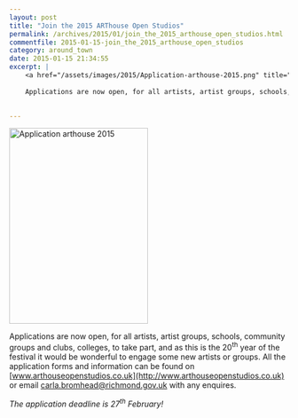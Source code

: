 ```yaml
---
layout: post
title: "Join the 2015 ARThouse Open Studios"
permalink: /archives/2015/01/join_the_2015_arthouse_open_studios.html
commentfile: 2015-01-15-join_the_2015_arthouse_open_studios
category: around_town
date: 2015-01-15 21:34:55
excerpt: |
    <a href="/assets/images/2015/Application-arthouse-2015.png" title="See larger version of - Application arthouse 2015"><img src="/assets/images/2015/Application-arthouse-2015_thumb.png" width="150" height="212" alt="Application arthouse 2015" class="photo right" /></a>
    
    Applications are now open, for all artists, artist groups, schools, community groups and clubs, colleges, to take part, and as this is the 20<sup>th</sup> year of the festival it would be wonderful to engage some new artists or groups.
    

---
```


<a href="/assets/images/2015/Application-arthouse-2015.png" title="See larger version of - Application arthouse 2015"><img src="/assets/images/2015/Application-arthouse-2015_thumb.png" width="250" height="353" alt="Application arthouse 2015" class="photo right" /></a>

Applications are now open, for all artists, artist groups, schools, community groups and clubs, colleges, to take part, and as this is the 20<sup>th</sup> year of the festival it would be wonderful to engage some new artists or groups. All the application forms and information can be found on [www.arthouseopenstudios.co.uk](http://www.arthouseopenstudios.co.uk) or email <carla.bromhead@richmond.gov.uk> with any enquires.

*The application deadline is 27<sup>th</sup> February!*
